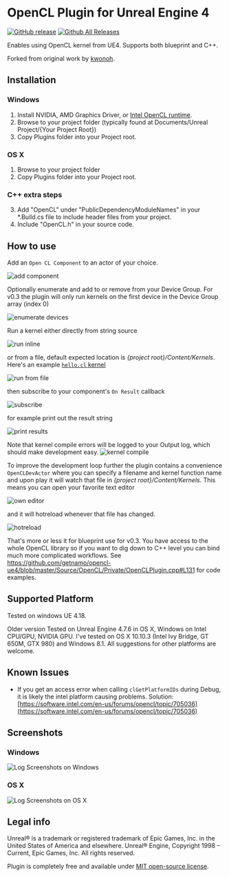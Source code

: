 OpenCL Plugin for Unreal Engine 4
=============

[![GitHub release](https://img.shields.io/github/release/getnamo/opencl-ue4.svg)](https://github.com/getnamo/opencl-ue4/releases)
[![Github All Releases](https://img.shields.io/github/downloads/getnamo/opencl-ue4/total.svg)](https://github.com/getnamo/opencl-ue4/releases)

Enables using OpenCL kernel from UE4. Supports both blueprint and C++.

Forked from original work by [kwonoh](https://github.com/kwonoh/OpenCL.uplugin).




Installation
----------------------

### Windows

1. Install NVIDIA, AMD Graphics Driver, or [Intel OpenCL runtime](https://software.intel.com/en-us/articles/opencl-drivers).
2. Browse to your project folder (typically found at Documents/Unreal Project/{Your Project Root})
3. Copy Plugins folder into your Project root.

### OS X

1. Browse to your project folder
2. Copy Plugins folder into your Project root.

### C++ extra steps
3. Add "OpenCL" under "PublicDependencyModuleNames" in your *.Build.cs file to include header files from your project.
4. Include "OpenCL.h" in your source code.

How to use
----------------------

Add an ```Open CL Component``` to an actor of your choice.

![add component](https://i.imgur.com/zoU4PXM.png)

Optionally enumerate and add to or remove from your Device Group. For v0.3 the plugin will only run kernels on the first device in the Device Group array (index 0)

![enumerate devices](https://i.imgur.com/4mrW2tf.png)

Run a kernel either directly from string source

![run inline](https://i.imgur.com/JjbHOEw.png)

or from a file, default expected location is *{project root}/Content/Kernels*. Here's an example [```hello.cl``` kernel]( https://gist.github.com/getnamo/5c2c3a883dcad603b1232d46697c953a)


![run from file](https://i.imgur.com/6uqXev6.png)

then subscribe to your component's ```On Result``` callback

![subscribe](https://i.imgur.com/pJMQVUv.png)

for example print out the result string

![print results](https://i.imgur.com/lBOn1xr.png)

Note that kernel compile errors will be logged to your Output log, which should make development easy.
![kernel compile](https://i.imgur.com/xrBCO3s.png)

To improve the development loop further the plugin contains a convenience ```OpenCLDevActor``` where you can specify a filename and kernel function name and upon play it will watch that file in *{project root}/Content/Kernels*. This means you can open your favorite text editor

![own editor](https://i.imgur.com/nuehUry.png)

and it will hotreload whenever that file has changed.

![hotreload](https://i.imgur.com/oUPImfk.gif)

That's more or less it for blueprint use for v0.3. You have access to the whole OpenCL library so if you want to dig down to C++ level you can bind much more complicated workflows. See https://github.com/getnamo/opencl-ue4/blob/master/Source/OpenCL/Private/OpenCLPlugin.cpp#L131 for code examples.

Supported Platform
----------------------

Tested on windows UE 4.18.

Older version Tested on Unreal Engine 4.7.6 in OS X, Windows on Intel CPU/GPU, NVIDIA GPU.
I've tested on OS X 10.10.3 (Intel Ivy Bridge, GT 650M, GTX 980) and Windows 8.1.
All suggestions for other platforms are welcome.

Known Issues
----------------------

* If you get an access error when calling ```clGetPlatformIDs``` during Debug, it is likely the intel platform causing problems. Solution: [https://software.intel.com/en-us/forums/opencl/topic/705036](https://software.intel.com/en-us/forums/opencl/topic/705036)

Screenshots
----------------------

### Windows
![Log Screenshots on Windows](https://raw.githubusercontent.com/kwonoh/OpenCL-UE4Plugin/gh-pages/images/opencl-ue4plugin-log-win.png)

### OS X
![Log Screenshots on OS X](https://raw.githubusercontent.com/kwonoh/OpenCL-UE4Plugin/gh-pages/images/opencl-ue4plugin-log-osx.png)

Legal info
----------------------

Unreal® is a trademark or registered trademark of Epic Games, Inc. in the United States of America and elsewhere. Unreal® Engine, Copyright 1998 – Current, Epic Games, Inc. All rights reserved.

Plugin is completely free and available under [MIT open-source license](LICENSE).
